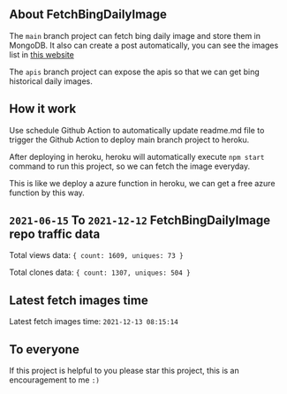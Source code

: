 ## About FetchBingDailyImage

The `main` branch project can fetch bing daily image and store them in MongoDB.
It also can create a post automatically, you can see the images list in [this website](https://oursalbum.netlify.app)

The `apis` branch project can expose the apis so that we can get bing historical daily images.

## How it work

Use schedule Github Action to automatically update readme.md file to trigger the Github Action to deploy main branch project to heroku.

After deploying in heroku, heroku will automatically execute `npm start` command to run this project, so we can fetch the image everyday.

This is like we deploy a azure function in heroku, we can get a free azure function by this way.

## `2021-06-15` To `2021-12-12` FetchBingDailyImage repo traffic data

Total views data: `{ count: 1609, uniques: 73 }`

Total clones data: `{ count: 1307, uniques: 504 }`

## Latest fetch images time

Latest fetch images time: `2021-12-13 08:15:14`

## To everyone

If this project is helpful to you please star this project, this is an encouragement to me `:)`



